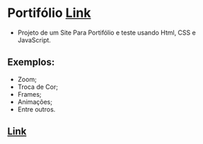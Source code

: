 # Portifólio [Link](https://rodrigonegao.github.io/)

- Projeto de um Site Para Portifólio e teste usando Html, CSS e JavaScript.

## Exemplos:

- Zoom;
- Troca de Cor;
- Frames;
- Animações;
- Entre outros.

## [Link](https://rodrigonegao.github.io/)

